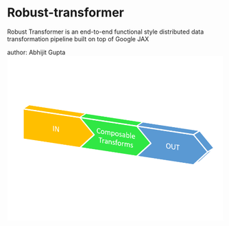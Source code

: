 <h1> Robust-transformer </h1>

Robust Transformer is an end-to-end functional style distributed data transformation pipeline built on top of Google JAX

author: Abhijit Gupta  
![Transformer](transformer.png)
